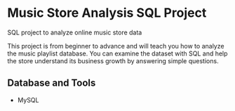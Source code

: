 # Music Store Analysis SQL Project

SQL project to analyze online music store data

This project is from beginner to advance and will teach you how to analyze the music playlist database. You can examine the dataset with SQL and help the store understand its business growth by answering simple questions.

## Database and Tools
* MySQL
